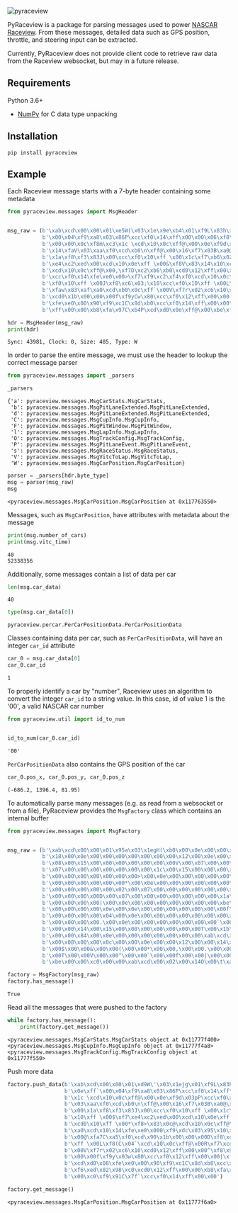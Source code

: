 ![pyraceview](pyraceview_logo.png)

PyRaceview is a package for parsing messages used to power [NASCAR Raceview](https://www.nascar.com/raceview).  From these messages, detailed data such as GPS position, throttle, and steering input can be extracted.

Currently, PyRaceview does not provide client code to retrieve raw data from the Raceview websocket, but may in a future release.

## Requirements

Python 3.6+
- [NumPy](https://numpy.org) for C data type unpacking

## Installation

```
pip install pyraceview
```

## Example


Each Raceview message starts with a 7-byte header containing some metadata


```python
from pyraceview.messages import MsgHeader


msg_raw = (b'\xab\xcd\x00\x00\x01\xe5W(\x03\x1e\x9e\xb4\x01\xf9L\x83h\xc0\xcc\xf0\x12\xff\x00\x00\x02\xf8\x83\xc3#\xf0\xcd\x10\x0e\xff`'
           b'\x00\x04\xf9\xa8\x03\x86P\xcc\xf0\x14\xff\x00\x00\x06\xf8\x0f\xc2\xfc0\xcd\x10\x0c\xff@\x00\x08\xf7Z\xc2\xbeP\xcd0\x12\xff'
           b'\x00\x00\x0c\xf8m\xc3\x1c \xcd\x10\x0c\xff@\x00\x0e\xf9d\x03pP\xcc\xf0\x12\xff\x00\x00\x12\xf7.B\xaf \xcd0\x14\xff\x00\x00'
           b'\x14\xfaV\x03\xaa\xf0\xcd\xb0\n\xff@\x00\x16\xf7\x03B\xa0@\xcd0\x12\xff\x00\x00\x18\xf7\x18\x82\xa7\xa0\xcd0\x14\xff\x00\x00'
           b'\x1a\xf8\xf3\x83J\x00\xcc\xf0\x10\xff \x00\x1c\xf7\xb6\x02\xdd0\xcd0\x0e\xff \x00"\xf7\x9e\x82\xd5\x00\xcd0\x10\xff \x00$\xf7'
           b'\xe4\xc2\xed\x00\xcd\x10\x0e\xff \x00&\xf8V\x83\x14\x10\xcd\x10\x0c\xff@\x00(\xf7\x87B\xcc\xf0\xcd0\x10\xff \x00*\xf8>\x83\x0c@'
           b'\xcd\x10\x0c\xff@\x00,\xf7D\xc2\xb6\xb0\xcd0\x12\xff\x00\x00.\xf9\xfb\x83\x9b\xa0\xcd\x10\x14\xfe\xe0\x000\xf9\xdc\x03\x95\x10'
           b'\xcc\xf0\x14\xfe\xe0\x00>\xf7\xf9\xc2\xf4\xf0\xcd\x10\x0c\xff@\x00@\xfa7C\xa5\xf0\xcd\x90\x1b\x00\x00\x00D\xf8\xdd\x83BP\xcc'
           b'\xf0\x10\xff \x00J\xf8\xc6\x03;\x10\xcc\xf0\x10\xff \x00L\xf8(C\x04`\xcd\x10\x0c\xff@\x00R\xf7\xcdB\xe50\xcd\x10\x0e\xff \x00T'
           b'\xfaw\x83\xaf\xa0\xcd\xb0\x0c\xff`\x00V\xf7r\x02\xc6\x10\xcd0\x12\xff\x00\x00^\xf8\x9a\xc3+0\xcd\x10\x0e\xff \x00`\xfa\x1b\x03\xa1@'
           b'\xcd0\x1b\x00\x00\x00f\xf9yCw\x80\xcc\xf0\x12\xff\x00\x00|\xf9\x1e\x83X\xb0\xcc\xf0\x10\xff \x00\x84\xfa\xb8\xc3\xb9\xc0\xcd\xd0\x08'
           b'\xfe\xe0\x00\x90\xf9\xc1C\x8d\xb0\xcc\xf0\x14\xff\x00\x00\x9c\xf9\x08\x83Qp\xcc\xf0\x10\xff \x00\xb0\xf6\xed\x82\x98\xc0\xcd0\x12'
           b'\xff\x00\x00\xb8\xfa\x97C\xb4P\xcd\xd0\x0e\xff@\x00\xbe\xf95C`p\xcc\xf0\x12\xff\x00\x00\xc0\xf9\x91C\x7f`\xcc\xf0\x14\xff\x00\x00')

hdr = MsgHeader(msg_raw)
print(hdr)
```

    Sync: 43981, Clock: 0, Size: 485, Type: W


In order to parse the entire message, we must use the header to lookup the correct message parser


```python
from pyraceview.messages import _parsers

_parsers
```




    {'a': pyraceview.messages.MsgCarStats.MsgCarStats,
     'b': pyraceview.messages.MsgPitLaneExtended.MsgPitLaneExtended,
     'd': pyraceview.messages.MsgPitLaneExtended.MsgPitLaneExtended,
     'C': pyraceview.messages.MsgCupInfo.MsgCupInfo,
     'F': pyraceview.messages.MsgPitWindow.MsgPitWindow,
     'l': pyraceview.messages.MsgLapInfo.MsgLapInfo,
     'O': pyraceview.messages.MsgTrackConfig.MsgTrackConfig,
     'P': pyraceview.messages.MsgPitLaneEvent.MsgPitLaneEvent,
     's': pyraceview.messages.MsgRaceStatus.MsgRaceStatus,
     'V': pyraceview.messages.MsgVitcToLap.MsgVitcToLap,
     'W': pyraceview.messages.MsgCarPosition.MsgCarPosition}




```python
parser = _parsers[hdr.byte_type]
msg = parser(msg_raw)
msg
```




    <pyraceview.messages.MsgCarPosition.MsgCarPosition at 0x117763550>



Messages, such as `MsgCarPosition`, have attributes with metadata about the message


```python
print(msg.number_of_cars)
print(msg.vitc_time)
```

    40
    52338356


Additionally, some messages contain a list of data per car


```python
len(msg.car_data)
```




    40




```python
type(msg.car_data[0])
```




    pyraceview.percar.PerCarPositionData.PerCarPositionData



Classes containing data per car, such as `PerCarPositionData`, will have an integer `car_id` attribute


```python
car_0 = msg.car_data[0]
car_0.car_id
```




    1



To properly identify a car by "number", Raceview uses an algorithm to convert the integer `car_id` to a string value.  In this case, id of value 1 is the '00', a valid NASCAR car number


```python
from pyraceview.util import id_to_num


id_to_num(car_0.car_id)
```




    '00'



`PerCarPositionData` also contains the GPS position of the car


```python
car_0.pos_x, car_0.pos_y, car_0.pos_z
```




    (-686.2, 1396.4, 81.95)



To automatically parse many messages (e.g. as read from a websocket or from a file), PyRaceview provides the `MsgFactory` class which contains an internal buffer


```python
from pyraceview.messages import MsgFactory


msg_raw = (b'\xab\xcd\x00\x00\x01\x95a\x03\x1egH(\xb0\x00\x0e\x00\x00\x00\x00\x00\x00\x00\x16\x00\x0e\x00\x00\x00\x00\x00\x00\x00'
           b'\x18\x00\x0e\x00\x00\x00\x00\x00\x00\x00\x12\x00\x0e\x00\x00\x00\x00\x00\x00\x00,\x00\x0e\x00\x00\x00\x00\x00\x00\x00'
           b'\x08\x00\x15\x00\x00\x00\x00\x00\x00\x00V\x00\x07\x00\x00\x00\x00\x00\x00\x00(\x00\x0e\x00\x00\x00\x00\x00\x00\x00"\x00'
           b'\x07\x00\x00\x00\x00\x00\x00\x00\x1c\x00\x15\x00\x00\x00\x00\x00\x00\x00R\x00\x0e\x00\x00\x00\x00\x00\x00\x00$\x00\x0e'
           b'\x00\x00\x00\x00\x00\x00\x00>\x00\x0e\x00\x00\x00\x00\x00\x00\x00\x06\x00\x0e\x00\x00\x00\x00\x00\x00\x00L\x00\x0e\x00'
           b'\x00\x00\x00\x00\x00\x00*\x00\x0e\x00\x00\x00\x00\x00\x00\x00&\x00\x15\x00\x00\x00\x00\x00\x00\x00\x0c\x00\x07\x00\x00'
           b'\x00\x00\x00\x00\x00\x02\x00\x07\x00\x00\x00\x00\x00\x00\x00^\x00\x0e\x00\x00\x00\x00\x00\x00\x00J\x00\x0e\x00\x00\x00'
           b'\x00\x00\x00\x00D\x00\x07\x00\x00\x00\x00\x00\x00\x00\x1a\x00\x0e\x00\x00\x00\x00\x00\x00\x00\x9c\x00\x0e\x00\x00\x00'
           b'\x00\x00\x00\x00|\x00\x0e\x00\x00\x00\x00\x00\x00\x00\xbe\x00\x0e\x00\x00\x00\x00\x00\x00\x00\x01\x00\x15\x00\x00\x00'
           b'\x00\x00\x00\x00\x0e\x00\x0e\x00\x00\x00\x00\x00\x00\x00f\x00\x1b\x00\x00\x00\x00\x00\x00\x00\xc0\x00\x15\x00\x00\x00'
           b'\x00\x00\x00\x00\x04\x00\x0e\x00\x00\x00\x00\x00\x00\x00\x90\x00\x07\x00\x00\x00\x00\x00\x00\x000\x00\x0e\x00\x00\x00'
           b'\x00\x00\x00\x00.\x00\x0e\x00\x00\x00\x00\x00\x00\x00`\x00\x0e\x00\x00\x00\x00\x00\x00\x00@\x00\x0e\x00\x00\x00\x00\x00'
           b'\x00\x00\x14\x00\x15\x00\x00\x00\x00\x00\x00\x00T\x00\x1b\x00\x00\x00\x00\x00\x00\x00\xb8\x00\x0e\x00\x00\x00\x00\x00'
           b'\x00\x00\x84\x00\x0e\x00\x00\x00\x00\x00\x00\x00\xab\xcd\x00\x00\x00zC2(\x01\x00\x00\x02\x00\x00\x04\x00\x00\x06\x00'
           b'\x00\x08\x00\x00\x0c\x00\x00\x0e\x00\x00\x12\x00\x00\x14\x00\x00\x16\x00\x00\x18\x00\x00\x1a\x00\x00\x1c\x00\x00"\x00'
           b'\x00$\x00\x00&\x00\x00(\x00\x00*\x00\x00,\x00\x00.\x00\x000\x00\x00>\x00\x00@\x00\x00D\x00\x00J\x00\x00L\x00\x00R\x00'
           b'\x00T\x00\x00V\x00\x00^\x00\x00`\x00\x00f\x00\x00|\x00\x00\x84\x00\x00\x90\x00\x00\x9c\x00\x00\xb0\x00\x00\xb8\x00\x00'
           b'\xbe\x00\x00\xc0\x00\x00\xab\xcd\x00\x02\x00\x14O\x00\t\xad~\x00\x1a\xe9\x08\xff\xff\xff\xcadaytona\x00')

factory = MsgFactory(msg_raw)
factory.has_message()
```




    True



Read all the messages that were pushed to the factory


```python
while factory.has_message():
    print(factory.get_message())
```

    <pyraceview.messages.MsgCarStats.MsgCarStats object at 0x11777f400>
    <pyraceview.messages.MsgCupInfo.MsgCupInfo object at 0x11777f4a8>
    <pyraceview.messages.MsgTrackConfig.MsgTrackConfig object at 0x11777f550>


Push more data


```python
factory.push_data(b'\xab\xcd\x00\x00\x01\xd9W\'\x03\x1ejg\x01\xf9L\x83h\xc0\xcc\xf0\x12\xff\x00\x00\x02\xf8\x83\xc3#\xf0\xcd\x10'
                  b'\x0e\xff`\x00\x04\xf9\xa8\x03\x86P\xcc\xf0\x14\xff\x00\x00\x08\xf7Z\xc2\xbeP\xcd0\x12\xff\x00\x00\x0c\xf8m\xc3'
                  b'\x1c \xcd\x10\x0c\xff@\x00\x0e\xf9d\x03pP\xcc\xf0\x12\xff\x00\x00\x12\xf7.B\xaf \xcd0\x14\xff\x00\x00\x14\xfaV'
                  b'\x03\xaa\xf0\xcd\xb0\n\xff@\x00\x16\xf7\x03B\xa0@\xcd0\x12\xff\x00\x00\x18\xf7\x18\x82\xa7\xa0\xcd0\x14\xff\x00'
                  b'\x00\x1a\xf8\xf3\x83J\x00\xcc\xf0\x10\xff \x00\x1c\xf7\xb6\x02\xdd0\xcd0\x0e\xff \x00"\xf7\x9e\x82\xd5\x00\xcd0'
                  b'\x10\xff \x00$\xf7\xe4\xc2\xed\x00\xcd\x10\x0e\xff \x00&\xf8V\x83\x14\x10\xcd\x10\x0c\xff@\x00(\xf7\x87B\xcc\xf0'
                  b'\xcd0\x10\xff \x00*\xf8>\x83\x0c@\xcd\x10\x0c\xff@\x00,\xf7D\xc2\xb6\xb0\xcd0\x12\xff\x00\x00.\xf9\xfb\x83\x9b'
                  b'\xa0\xcd\x10\x14\xfe\xe0\x000\xf9\xdc\x03\x95\x10\xcc\xf0\x14\xfe\xe0\x00>\xf7\xf9\x82\xf4\xe0\xcd\x10\x0c\xff@'
                  b'\x00@\xfa7C\xa5\xf0\xcd\x90\x1b\x00\x00\x00D\xf8\xdd\x83BP\xcc\xf0\x10\xff \x00J\xf8\xc6\x03;\x10\xcc\xf0\x10'
                  b'\xff \x00L\xf8(C\x04`\xcd\x10\x0c\xff@\x00R\xf7\xcdB\xe50\xcd\x10\x0e\xff \x00T\xfaw\x83\xaf\xa0\xcd\xb0\x0c\xff`'
                  b'\x00V\xf7r\x02\xc6\x10\xcd0\x12\xff\x00\x00^\xf8\x9a\xc3+0\xcd\x10\x0e\xff \x00`\xfa\x1b\x03\xa1@\xcd0\x1b\x00'
                  b'\x00\x00f\xf9y\x03w\x80\xcc\xf0\x12\xff\x00\x00|\xf9\x1e\x83X\xb0\xcc\xf0\x10\xff \x00\x84\xfa\xb8\xc3\xb9\xc0'
                  b'\xcd\xd0\x08\xfe\xe0\x00\x90\xf9\xc1C\x8d\xb0\xcc\xf0\x14\xff\x00\x00\x9c\xf9\x08\x83Qp\xcc\xf0\x10\xff \x00\xb0'
                  b'\xf6\xed\x82\x98\xc0\xcd0\x12\xff\x00\x00\xb8\xfa\x97C\xb4P\xcd\xd0\x0e\xff@\x00\xbe\xf95C`p\xcc\xf0\x12\xff\x00'
                  b'\x00\xc0\xf9\x91C\x7f`\xcc\xf0\x14\xff\x00\x00')

factory.get_message()
```




    <pyraceview.messages.MsgCarPosition.MsgCarPosition at 0x11777f6a0>
